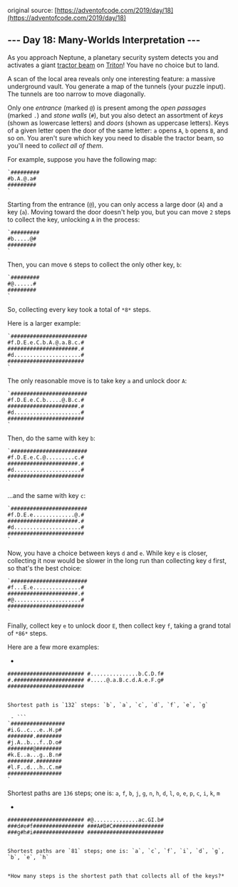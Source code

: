 original source: [https://adventofcode.com/2019/day/18](https://adventofcode.com/2019/day/18)
## --- Day 18: Many-Worlds Interpretation ---
As you approach Neptune, a planetary security system detects you and activates a giant [tractor beam](https://en.wikipedia.org/wiki/Tractor_beam) on [Triton](https://en.wikipedia.org/wiki/Triton_(moon))!  You have no choice but to land.

A scan of the local area reveals only one interesting feature: a massive underground vault.  You generate a map of the tunnels (your puzzle input).  The tunnels are too narrow to move diagonally.

Only one *entrance* (marked `@`) is present among the *open passages* (marked `.`) and *stone walls* (`#`), but you also detect an assortment of *keys* (shown as lowercase letters) and *doors* (shown as uppercase letters). Keys of a given letter open the door of the same letter: `a` opens `A`, `b` opens `B`, and so on.  You aren't sure which key you need to disable the tractor beam, so you'll need to *collect all of them*.

For example, suppose you have the following map:

```
`#########
#b.A.@.a#
#########
`
```

Starting from the entrance (`@`), you can only access a large door (`A`) and a key (`a`). Moving toward the door doesn't help you, but you can move `2` steps to collect the key, unlocking `A` in the process:

```
`#########
#b.....@#
#########
`
```

Then, you can move `6` steps to collect the only other key, `b`:

```
`#########
#@......#
#########
`
```

So, collecting every key took a total of `*8*` steps.

Here is a larger example:

```
`########################
#f.D.E.e.C.b.A.@.a.B.c.#
######################.#
#d.....................#
########################
`
```

The only reasonable move is to take key `a` and unlock door `A`:

```
`########################
#f.D.E.e.C.b.....@.B.c.#
######################.#
#d.....................#
########################
`
```

Then, do the same with key `b`:

```
`########################
#f.D.E.e.C.@.........c.#
######################.#
#d.....................#
########################
`
```

...and the same with key `c`:

```
`########################
#f.D.E.e.............@.#
######################.#
#d.....................#
########################
`
```

Now, you have a choice between keys `d` and `e`.  While key `e` is closer, collecting it now would be slower in the long run than collecting key `d` first, so that's the best choice:

```
`########################
#f...E.e...............#
######################.#
#@.....................#
########################
`
```

Finally, collect key `e` to unlock door `E`, then collect key `f`, taking a grand total of `*86*` steps.

Here are a few more examples:


 - ```
`########################
#...............b.C.D.f#
#.######################
#.....@.a.B.c.d.A.e.F.g#
########################
`
```

Shortest path is `132` steps: `b`, `a`, `c`, `d`, `f`, `e`, `g`

 - ```
`#################
#i.G..c...e..H.p#
########.########
#j.A..b...f..D.o#
########@########
#k.E..a...g..B.n#
########.########
#l.F..d...h..C.m#
#################
`
```

Shortest paths are `136` steps;
one is: `a`, `f`, `b`, `j`, `g`, `n`, `h`, `d`, `l`, `o`, `e`, `p`, `c`, `i`, `k`, `m`

 - ```
`########################
#@..............ac.GI.b#
###d#e#f################
###A#B#C################
###g#h#i################
########################
`
```

Shortest paths are `81` steps; one is: `a`, `c`, `f`, `i`, `d`, `g`, `b`, `e`, `h`


*How many steps is the shortest path that collects all of the keys?*


